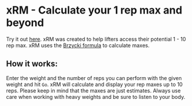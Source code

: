 # xRM - Calculate your 1 rep max and beyond  
  
Try it out [here](https://woahjo.github.io/oneRM/). 
xRM was created to help lifters access their potential 1 - 10 rep max. xRM uses the [Brzycki formula](https://www.fxsolver.com/browse/formulas/One-repetition+maximum+%28Brzycki+formula%29) to calculate maxes. 

## How it works:  
  
Enter the weight and the number of reps you can perform with the given weight and hit `Go`. xRM will calculate and display your rep maxes up to 10 reps. Please keep in mind that the maxes are just estimates. Always use care when working with heavy weights and be sure to listen to your body.